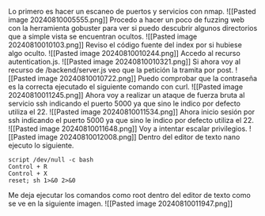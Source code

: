 
Lo primero es hacer un escaneo de puertos y servicios con nmap.
![[Pasted image 20240810005555.png]]
Procedo a hacer un poco de fuzzing web con la herramienta gobuster para ver si puedo descubrir algunos directorios que a simple vista se encuentran ocultos.
![[Pasted image 20240810010103.png]]
Reviso el código fuente del index por si hubiese algo oculto.
![[Pasted image 20240810010244.png]]
Accedo al recurso autentication.js.
![[Pasted image 20240810010321.png]]
Si ahora voy al recurso de /backend/server.js veo que la petición la tramita por post.
![[Pasted image 20240810010722.png]]
Puedo comprobar que la contraseña es la correcta ejecutado el siguiente comando con curl.
![[Pasted image 20240810011245.png]]
Ahora voy a realizar un ataque de fuerza bruta al servicio ssh indicando el puerto 5000 ya que sino le indico por defecto utiliza el 22.
![[Pasted image 20240810011534.png]]
Ahora inicio sesión por ssh indicando el puerto 5000 ya que sino le indico por defecto utiliza el 22.
![[Pasted image 20240810011648.png]]
Voy a intentar escalar privilegios.
![[Pasted image 20240810012008.png]]
Dentro del editor de texto nano ejecuto lo siguiente.
```
script /dev/null -c bash
Control + R
Control + X
reset; sh 1>&0 2>&0
```
Me deja ejecutar los comandos como root dentro del editor de texto como se ve en la siguiente imagen.
![[Pasted image 20240810011947.png]]
